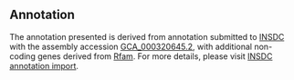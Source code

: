

Annotation
----------

The annotation presented is derived from annotation submitted to
[INSDC](http://www.insdc.org) with the assembly accession
[GCA\_000320645.2](http://www.ebi.ac.uk/ena/data/view/GCA_000320645.2),
with additional non-coding genes derived from
[Rfam](http://rfam.xfam.org/). For more details, please visit [INSDC
annotation
import](http://ensemblgenomes.org/info/data/insdc_annotation).

